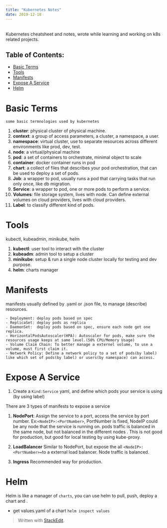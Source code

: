 ```yaml
---
title: "Kubernetes Notes"
date: 2019-12-18
---
```

<br>
Kubernetes cheatsheet and notes, wrote while learning and working on k8s related projects. <br>

## Table of Contents:
* [Basic Terms](#Basic-Terms)
*  [Tools](#Tools)
* [Manifests](#Manifests)
* [Expose A Service](#Expose-A-Service)
* [Helm](#Helm)

# Basic Terms
	some basic termnologies used by kubernetes
1. **cluster**: physical cluster of physical machine.
2. **context**: a group of access parameters,  a cluster, a namespace, a user.
3. **namespace**: virtual cluster, use to separate resources across different environments like prod, dev, test.
4. **node**: a virtual/physical machine
5. **pod**: a set of containers to orchestrate, minimal object to scale
6. **container**: docker container runs in pod
7. **chart**: a collect of files that describes your pod orchestration, that can be used to deploy a set of pods.
8. **Job**: a wrapper to pod, usually runs a pod that carrying tasks that run only once, like db migration.
9. **Service**: a wrapper to pod, one or more pods to perform a service.
10. **Volumes**: file storage system, lives with node. Can define external volumes on cloud providers, lives with cloud providers.
11. **Label**: to classify different kind of pods. 
 
# Tools
kubectl, kubeadmin, minikube, helm
1. **kubectl**: user tool to interact with the cluster
2. **kubeadm**: admin tool to setup a cluster
3. **minikube**: setup & run a single node cluster locally for testing and dev purpose.
5. **helm**:  charts manager

# Manifests

manifests usually defined by .yaml or .json file, to manage (describe) resources.

	- Deployment: deploy pods based on spec
	- ReplicaSet: deploy pods as replica 
	- DaemonSet:  deploy pods based on spec, ensure each node get one replica.
	- HorizontalPodsAutoscaler(HPA): Autoscaler for pods, make sure the resources usage keeps at same level.(50% CPU/Memory Usage)
	- Volume Claim Chain: To better manage a externel volume, to use a volume, must first claim it.
	- Network Policy: Define a network policy to a set of pods(by label) like which set of pods(by label) or users(by namespace) can access.


# Expose A Service


1. Create a `Kind:Service` yaml, and define which pods your service is using (by using label)

There are 3 types of manifests to expose a service

1. **NodePort**:  Assign the service to a port, access the service by port number. Ex:`<NodeIP>:<PortNumber>`, PortNumber is fixed, NodeIP could be any node that the service is running on. pods traffic is balanced in the same node, but not balanced in the different nodes . This is not good for production, but good for local testing by using kube-proxy.

2. **LoadBalancer** Similar to NodePort, but expose the all `<NodeIP>:<PortNumber>=`to a external load balancer. Node traffic is balanced.

3. **Ingress** Recommended way for production. 

# Helm
Helm is like a manager of `charts`, you can use helm to pull, push, deploy a chart and .


- get  values.yaml of a chart 
`helm inspect values `

> Written with [StackEdit](https://stackedit.io/).
<!--stackedit_data:
eyJoaXN0b3J5IjpbMTcxMjAxNDI1OSwtMTg5NzEyMDM3MCwxMj
U1NjYyMDM3LDQ2OTIzNDUwNiwtNzA1MTU2NzQxLC00MTE4NTU3
MDQsOTg0MzQyMzUzLDIwMjQ5MzkxNjUsMTgxMjEzODA3OCwxNz
M1NDI1OTg5LC0xMzMzNjEzNDgsLTg4NDMzMjY0MSwxMjcwMTQx
NjMxLDM4ODc3NjI4MCw2NDI4Nzk0Nl19
-->